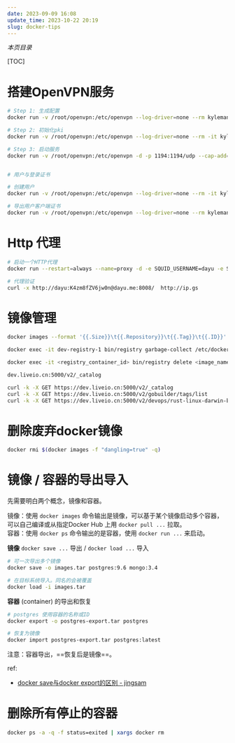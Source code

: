 ```yaml
---
date: 2023-09-09 16:08
update_time: 2023-10-22 20:19
slug: docker-tips
---
```


*本页目录*

[TOC]

# 搭建OpenVPN服务

```bash
# Step 1: 生成配置
docker run -v /root/openvpn:/etc/openvpn --log-driver=none --rm kylemanna/openvpn ovpn_genconfig -u udp://y4.yuid.org

# Step 2: 初始化pki
docker run -v /root/openvpn:/etc/openvpn --log-driver=none --rm -it kylemanna/openvpn ovpn_initpki

# Step 3: 启动服务
docker run -v /root/openvpn:/etc/openvpn -d -p 1194:1194/udp --cap-add=NET_ADMIN --name ovpn kylemanna/openvpn


# 用户与登录证书

# 创建用户
docker run -v /root/openvpn:/etc/openvpn --log-driver=none --rm -it kylemanna/openvpn easyrsa build-client-full dayu nopass

# 导出用户客户端证书
docker run -v /root/openvpn:/etc/openvpn --log-driver=none --rm kylemanna/openvpn ovpn_getclient dayu > member/dayu.ovpn
```

# Http 代理

```bash
# 启动一个HTTP代理
docker run --restart=always --name=proxy -d -e SQUID_USERNAME=dayu -e SQUID_PASSWORD=K4zm8fZV6jw0n -p 8008:3128 robhaswell/squid-authenticated

# 代理验证
curl -x http://dayu:K4zm8fZV6jw0n@dayu.me:8008/  http://ip.gs
```

# 镜像管理

```bash
docker images --format '{{.Size}}\t{{.Repository}}\t{{.Tag}}\t{{.ID}}' | sort -h

docker exec -it dev-registry-1 bin/registry garbage-collect /etc/docker/registry/config.yml

docker exec -it <registry_container_id> bin/registry delete <image_name>:<tag>

dev.liveio.cn:5000/v2/_catalog

curl -k -X GET https://dev.liveio.cn:5000/v2/_catalog
curl -k -X GET https://dev.liveio.cn:5000/v2/gobuilder/tags/list
curl -k -X GET https://dev.liveio.cn:5000/v2/devops/rust-linux-darwin-builder/tags/list
```

# 删除废弃docker镜像

```bash
docker rmi $(docker images -f "dangling=true" -q)
```


# 镜像 / 容器的导出导入

先需要明白两个概念，镜像和容器。

镜像：使用 `docker images` 命令输出是镜像，可以基于某个镜像启动多个容器，可以自己编译或从指定Docker Hub 上用 `docker pull ...` 拉取。  
容器：使用 `docker ps` 命令输出的是容器，使用 `docker run ...` 来启动。

**镜像** `docker save ...` 导出 / `docker load ...` 导入

```bash
# 可一次导出多个镜像
docker save -o images.tar postgres:9.6 mongo:3.4

# 在目标系统导入。同名的会被覆盖
docker load -i images.tar
```

**容器** (container) 的导出和恢复

```bash
# postgres 使用容器的名称或ID
docker export -o postgres-export.tar postgres

# 恢复为镜像
docker import postgres-export.tar postgres:latest
```

注意：容器导出，==恢复后是镜像==。

ref: 

- [docker save与docker export的区别 - jingsam](https://jingsam.github.io/2017/08/26/docker-save-and-docker-export.html)


# 删除所有停止的容器

```bash
docker ps -a -q -f status=exited | xargs docker rm
```